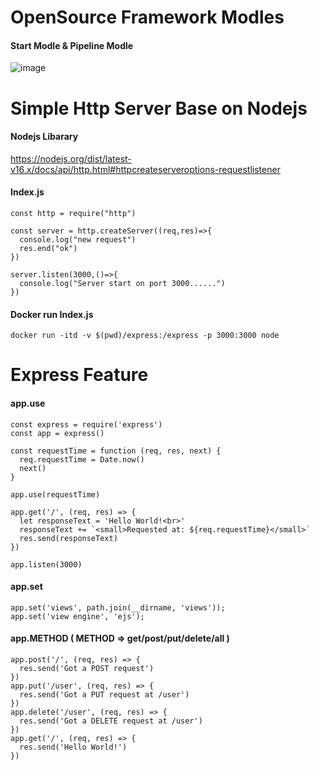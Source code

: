 # OpenSource Framework Modles

#### Start Modle & Pipeline Modle

![image](https://user-images.githubusercontent.com/9009522/172780013-b091d4d9-fd6c-40eb-a7c6-196201cafcd5.png)

# Simple Http Server Base on Nodejs
#### Nodejs Libarary

https://nodejs.org/dist/latest-v16.x/docs/api/http.html#httpcreateserveroptions-requestlistener

#### Index.js
```
const http = require("http")

const server = http.createServer((req,res)=>{
  console.log("new request")
  res.end("ok")
})

server.listen(3000,()=>{
  console.log("Server start on port 3000......")
})
```
#### Docker run Index.js
```
docker run -itd -v $(pwd)/express:/express -p 3000:3000 node
```
# Express Feature
#### app.use
```
const express = require('express')
const app = express()

const requestTime = function (req, res, next) {
  req.requestTime = Date.now()
  next()
}

app.use(requestTime)

app.get('/', (req, res) => {
  let responseText = 'Hello World!<br>'
  responseText += `<small>Requested at: ${req.requestTime}</small>`
  res.send(responseText)
})

app.listen(3000)
```
#### app.set
```
app.set('views', path.join(__dirname, 'views'));
app.set('view engine', 'ejs');

```
#### app.METHOD ( METHOD => get/post/put/delete/all )
```
app.post('/', (req, res) => {
  res.send('Got a POST request')
})
app.put('/user', (req, res) => {
  res.send('Got a PUT request at /user')
})
app.delete('/user', (req, res) => {
  res.send('Got a DELETE request at /user')
})
app.get('/', (req, res) => {
  res.send('Hello World!')
})
```
